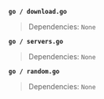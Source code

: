**`go / download.go`**
> Dependencies: `None`

**`go / servers.go`**
> Dependencies: `None`

**`go / random.go`**
> Dependencies: `None`
